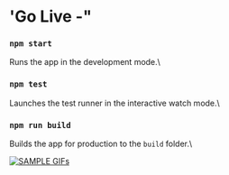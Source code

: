 
# 'Go Live -"
### `npm start`
Runs the app in the development mode.\
### `npm test`
Launches the test runner in the interactive watch mode.\
### `npm run build`
Builds the app for production to the `build` folder.\

<a href ><img src="https://user-images.githubusercontent.com/76916192/151719910-58ece937-abce-44b4-bd4f-84d7655e3b9d.gif" alt="SAMPLE GIFs"   ></a></div>

